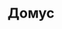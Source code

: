 --- 
title: "Домус" 
site: "http://www.domus-estate.com" 
town: "Севастополь" 
tel: ["+38 050 186 0028, +38 (0692) 94 7552"] 
address: "Россия, АР Крым, г.Севастополь, ул. Большая Морская, 23,  ТЦ «Диалог» левое крыло" 
mail: "main@domus-estate.com" 
--- 